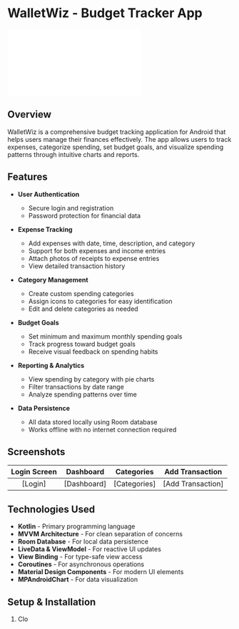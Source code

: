 # WalletWiz - Budget Tracker App

![WalletWiz Logo](app/src/main/res/drawable/ic_wallet.xml)

## Overview

WalletWiz is a comprehensive budget tracking application for Android that helps users manage their finances effectively. The app allows users to track expenses, categorize spending, set budget goals, and visualize spending patterns through intuitive charts and reports.

## Features

- **User Authentication**
  - Secure login and registration
  - Password protection for financial data

- **Expense Tracking**
  - Add expenses with date, time, description, and category
  - Support for both expenses and income entries
  - Attach photos of receipts to expense entries
  - View detailed transaction history

- **Category Management**
  - Create custom spending categories
  - Assign icons to categories for easy identification
  - Edit and delete categories as needed

- **Budget Goals**
  - Set minimum and maximum monthly spending goals
  - Track progress toward budget goals
  - Receive visual feedback on spending habits

- **Reporting & Analytics**
  - View spending by category with pie charts
  - Filter transactions by date range
  - Analyze spending patterns over time

- **Data Persistence**
  - All data stored locally using Room database
  - Works offline with no internet connection required

## Screenshots

| Login Screen | Dashboard | Categories | Add Transaction |
|:------------:|:---------:|:----------:|:---------------:|
| [Login] | [Dashboard] | [Categories] | [Add Transaction] |

## Technologies Used

- **Kotlin** - Primary programming language
- **MVVM Architecture** - For clean separation of concerns
- **Room Database** - For local data persistence
- **LiveData & ViewModel** - For reactive UI updates
- **View Binding** - For type-safe view access
- **Coroutines** - For asynchronous operations
- **Material Design Components** - For modern UI elements
- **MPAndroidChart** - For data visualization

## Setup & Installation

1. Clo
